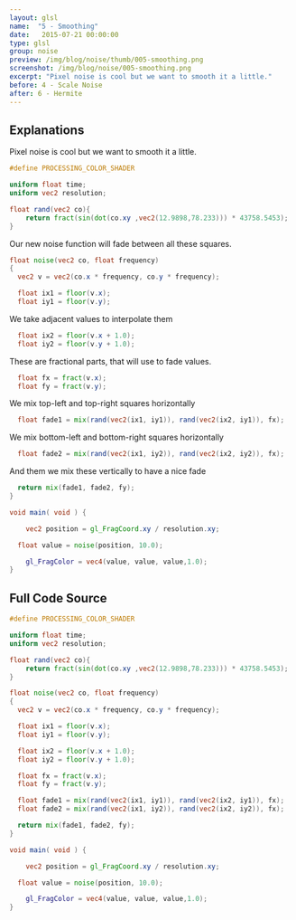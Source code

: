 ```yaml
---
layout: glsl
name:  "5 - Smoothing"
date:   2015-07-21 00:00:00
type: glsl
group: noise
preview: /img/blog/noise/thumb/005-smoothing.png
screenshot: /img/blog/noise/005-smoothing.png
excerpt: "Pixel noise is cool but we want to smooth it a little."
before: 4 - Scale Noise
after: 6 - Hermite
---
```

## Explanations

Pixel noise is cool but we want to smooth it a little.

``` glsl
#define PROCESSING_COLOR_SHADER

uniform float time;
uniform vec2 resolution;

float rand(vec2 co){
    return fract(sin(dot(co.xy ,vec2(12.9898,78.233))) * 43758.5453);
}

```

Our new noise function will fade between all these squares.

``` glsl
float noise(vec2 co, float frequency)
{
  vec2 v = vec2(co.x * frequency, co.y * frequency);

  float ix1 = floor(v.x);
  float iy1 = floor(v.y);

```

We take adjacent values to interpolate them

``` glsl
  float ix2 = floor(v.x + 1.0);
  float iy2 = floor(v.y + 1.0);

```

These are fractional parts, that will use to fade values.

``` glsl
  float fx = fract(v.x);
  float fy = fract(v.y);

```

We mix top-left and top-right squares horizontally

``` glsl
  float fade1 = mix(rand(vec2(ix1, iy1)), rand(vec2(ix2, iy1)), fx);
```

We mix bottom-left and bottom-right squares horizontally

``` glsl
  float fade2 = mix(rand(vec2(ix1, iy2)), rand(vec2(ix2, iy2)), fx);

```

And them we mix these vertically to have a nice fade

``` glsl
  return mix(fade1, fade2, fy);
}

void main( void ) {

	vec2 position = gl_FragCoord.xy / resolution.xy;

  float value = noise(position, 10.0);

	gl_FragColor = vec4(value, value, value,1.0);
}
```


## Full Code Source

``` glsl
#define PROCESSING_COLOR_SHADER

uniform float time;
uniform vec2 resolution;

float rand(vec2 co){
    return fract(sin(dot(co.xy ,vec2(12.9898,78.233))) * 43758.5453);
}

float noise(vec2 co, float frequency)
{
  vec2 v = vec2(co.x * frequency, co.y * frequency);

  float ix1 = floor(v.x);
  float iy1 = floor(v.y);

  float ix2 = floor(v.x + 1.0);
  float iy2 = floor(v.y + 1.0);

  float fx = fract(v.x);
  float fy = fract(v.y);

  float fade1 = mix(rand(vec2(ix1, iy1)), rand(vec2(ix2, iy1)), fx);
  float fade2 = mix(rand(vec2(ix1, iy2)), rand(vec2(ix2, iy2)), fx);

  return mix(fade1, fade2, fy);
}

void main( void ) {

	vec2 position = gl_FragCoord.xy / resolution.xy;

  float value = noise(position, 10.0);

	gl_FragColor = vec4(value, value, value,1.0);
}
```